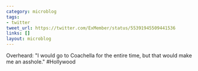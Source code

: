 ```yaml
---
category: microblog
tags:
- twitter
tweet_url: https://twitter.com/ExMember/status/55391945509441536
links: []
layout: microblog
---
```

Overheard: "I would go to Coachella for the entire time, but that would make me an asshole." #Hollywood
